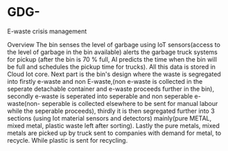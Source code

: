 # GDG-
E-waste crisis management

Overview
The bin senses the level of garbage using IoT sensors(access to the level of garbage in the bin available) alerts the garbage truck systems for pickup (after the bin is 70 % full, AI predicts the time when the bin will be full and schedules the pickup time for trucks). 
All this data is stored in Cloud Iot core. 
Next part is the bin's design where the waste is segregated into firstly e-waste and non E-waste,(non e-waste is collected in the seperate detachable container and e-waste proceeds further in the bin), secondly e-waste is seperated into seperable and non seperable e-waste(non- seperable is collected elsewhere to be sent for manual labour while the seperable proceeds), thirdly it is then segregated further into 3 sections (using Iot material sensors and detectors) mainly(pure METAL, mixed metal, plastic waste left after sorting). 
Lastly
the pure metals, mixed metals are picked up by truck sent to companies with demand for metal, to recycle. While plastic is sent for recycling.
